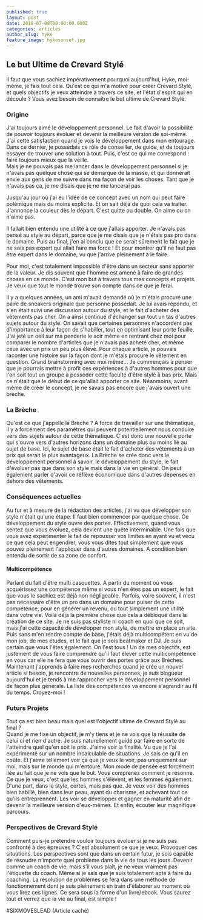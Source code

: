 ```yaml
---
published: true
layout: post
date: 2018-07-08T00:00:00.000Z
categories: articles
author_slug: hyke
feature_image: hykesunset.jpg
---
```

## Le but Ultime de Crevard Stylé

Il faut que vous sachiez impérativement pourquoi aujourd'hui, Hyke, moi-même, je fais tout cela.
Qu'est ce qui m'a motivé pour créer Crevard Stylé, et quels objectifs je veux atteindre à travers ce site, et l'état d'esprit qui en découle ?
Vous avez besoin de connaître le but ultime de Crevard Stylé.

### Origine 

J'ai toujours aimé le développement personnel. Le fait d'avoir la possibilité de pouvoir toujours évoluer et devenir la meilleure version de soi-même. J'ai cette satisfaction quand je vois le développement dans mon entourage. Dans ce dernier, je possèdais ce rôle de conseiller, de guide, et de toujours essayer de trouver une solution à tout. Puis, c'est ce qui me correspond : faire toujours mieux que la veille.  
Mais je ne pouvais pas me lancer dans le développement personnel si je n'avais pas quelque chose qui se démarque de la masse, et qui donnerait envie aux gens de me suivre dans ma façon de voir les choses. Tant que je n'avais pas ça, je me disais que je ne me lancerai pas.  

Jusqu'au jour où j'ai eu l'idée de ce concept avec un nom qui peut faire polémique mais du moins explicite. Et on sait déjà de quoi cela va traiter. J'annonce la couleur dès le départ. C'est quitte ou double. On aime ou on n'aime pas.  

Il fallait bien entendu une utilité à ce que j'allais apporter. Je n'avais pas pensé au style au départ, parce que je me disais que je n'étais pas pro dans le domaine. Puis au final, j'en ai conclu que ce serait sûrement le fait que je ne sois pas expert qui allait faire ma force ! Et pour montrer qu'il ne faut pas être expert dans le domaine, vu que j'arrive pleinement à le faire.

Pour moi, c'est totalement impossible d'être dans un secteur sans apporter de la valeur. Je dis souvent que l'homme est amené à faire de grandes choses en ce monde. C'est mon but à travers tous mes concepts et projets. Je veux que tout le monde trouve son compte dans ce que je ferai.  

Il y a quelques années, un ami m'avait demandé où je m'étais procuré une paire de sneakers originale que personne possédait. Je lui avais répondu, et s'en était suivi une discussion autour du style, et le fait d'acheter des vêtements pas cher. On a ainsi continué d'échanger sur tout un tas d'autres sujets autour du style. On savait que certaines personnes n'accordent pas d'importance à leur façon de s'habiller, tout en optimisant leur porte feuille.
J'ai jeté un oeil sur ma penderie le soir même en rentrant chez moi pour comparer le nombre d'articles que je n'avais pas acheté cher, et même ceux avec un prix un peu plus élevé. Pour chaque article, je pouvais raconter une histoire sur la façon dont je m'étais procuré le vêtement en question.
Grand brainstorming avec moi même... Je commençais à penser que je pourrais mettre à profit ces expériences à d'autres hommes pour que l'on soit tout un groupe à posséder cette faculté d'être stylé à bas prix. Mais ce n'était que le début de ce qu'allait apporter ce site. Néanmoins, avant même de créer le concept, je ne savais pas encore que j'avais ouvert une brèche. 

### La Brèche

Qu'est ce que j'appelle la Brèche ?  A force de travailler sur une thématique, il y a forcément des paramètres qui peuvent potentiellement nous conduire vers des sujets autour de cette thématique. C'est donc une nouvelle porte qui s'ouvre vers d'autres horizons dans un domaine plus ou moins lié au sujet de base. Ici, le sujet de base était le fait d'acheter des vêtements à un prix qui serait le plus avantageux. La Brèche se crée donc vers le développement personnel à savoir, le développement du style, le fait d'évoluer pas que dans son style mais dans la vie en général. On peut également parler d'avoir ce réflèxe économique dans d'autres dépenses en dehors des vêtements.  

### Conséquences actuelles

Au fur et à mesure de la rédaction des articles, j'ai vu que développer son style n'était qu'une étape. Il faut bien commencer par quelque chose. Ce développement du style ouvre des portes. Effectivement, quand vous sentez que vous évoluez, cela devient une quête interminable. Une fois que vous avez expérimenter le fait de repousser vos limites en ayant vu et vécu ce que cela peut engendrer, vous vous dites tout simplement que vous pouvez pleinement l'appliquer dans d'autres domaines. A condition bien entendu de sortir de sa zone de confort.

#### Multicompétence
Parlant du fait d'être multi casquettes. A partir du moment où vous acquérissez une compétence même si vous n'en êtes pas un expert, le fait que vous le sachiez est déjà non négligeable. Parfois, voire souvent, il n'est pas nécessaire d'être un pro dans un domaine pour puiser de cette compétence, pour en générer un revenu, ou tout simplement une utilité dans votre vie.
Voilà déjà la première chose que cela a débloqué dans la création de ce site. Je ne suis pas styliste ni coach en quoi que ce soit, mais j'ai cette capacité de développer mon style, de mettre en place un site. Puis sans m'en rendre compte de base, j'étais déjà multicompétent en vu de mon job, de mes études, et le fait que je sois beatmaker et DJ. Je suis certain que vous l'êtes également. On l'est tous ! Un de mes objectifs, est justement de vous faire comprendre qu'il faut élever cette multicompétence en vous car elle ne fera que vous ouvrir des portes grâce aux Brèches.
Maintenant j'apprends à faire mes recherches quand je crée un nouvel article si besoin, je rencontre de nouvelles personnes, je suis blogueur aujourd'hui et je tends à me rapprocher vers le développement personnel de façon plus générale. La liste des compétences va encore s'agrandir au fil du temps. Croyez-moi !

### Futurs Projets

Tout ça est bien beau mais quel est l'objectif ultime de Crevard Stylé au final ?  
Quand je me fixe un objectif, je m'y tiens et je ne vois que la réussite de celui ci et rien d'autre. Je suis naturellement guidé par faire en sorte de l'atteindre quel qu'en soit le prix. J'aime voir la finalité. Vu que je l'ai expérimenté sur un nombre incalculable de situations. Je sais ce qu'il en coûte. Et j'aime tellement voir ça que je veux le voir, pas uniquement sur moi, mais sur le monde qui m'entoure. Mon mode de pensée est forcément liée au fait que je ne vois que le but. Vous comprenez comment je résonne.
Ce que je veux, c'est que les hommes s'élèvent, et les femmes également. D'une part, dans le style, certes, mais pas que. Je veux voir des hommes bien habillé, bien dans leur peau, ayant du charisme, et achevant tout ce qu'ils entreprennent. Les voir se développer et gagner en maturité afin de devenir la meilleure version d'eux-mêmes. Et enfin, écouter leur magnifique parcours.

### Perspectives de Crevard Stylé

Comment puis-je prétendre vouloir toujours évoluer si je ne suis pas confronté à des épreuves ? C'est absolument ce que je veux. Provoquer ces situations. Les perspectives sont que dans un certain futur, je sois capable de résoudre n'importe quel problème dans la vie de tous les jours. Devenir comme un coach de vie, mais s'il vous plaît, je ne veux vraiment pas l'étiquette du coach. Même si je sais que je suis totalement apte à faire du coaching. La résolution de problèmes se fera dans une méthode de fonctionnement dont je suis pleinement en train d'élaborer au moment où vous lirez ces lignes. Ce sera sous la forme d'un livre/ebook. Vous saurez tout et verrez que la vie au final, est simple !  

#SIXMOVESLEAD (Article caché)
